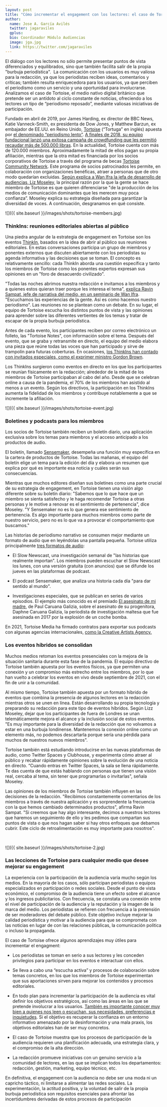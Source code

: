 ```yaml
---
layout: post
title: "Cómo incrementar el engagement con los lectores: el caso de Tortoise"
author:
  name: Jose A. García Avilés
  twitter: jagaraviles
  gplus:  
  bio: Coordinador Módulo Audiencias
  image: jga.jpg
  link: https://twitter.com/jagaraviles
---
```

El diálogo con los lectores no sólo permite presentar puntos de vista diferenciados y equilibrados, sino que también facilita salir de la propia "burbuja periodística".  La comunicación con los usuarios es muy valiosa para la redacción, ya que los periodistas reciben ideas, comentarios y críticas; también resulta enriquecedora para los usuarios, ya que perciben el periodismo como un servicio y una oportunidad para involucrarse. Analizamos el caso de Tortoise, el medio nativo digital británico que pretende ser un antídoto al ciclo constante de noticias, ofreciendo a los lectores un tipo de “periodismo reposado”, mediante valiosas iniciativas de participación.

Fundado en abril de 2019, por James Harding, ex director de BBC News, Katie Vanneck-Smith, ex presidenta de Dow Jones, y Matthew Barzun, ex embajador de EE.UU. en Reino Unido, [Tortoise](https://www.tortoisemedia.com/) (“Tortuga” en inglés) apuesta por [el denominado “periodismo lento”](https://mip.umh.es/blog/2021/02/23/papel-estaba-muerto-la-expansio-n-tranquila-del-periodismo-lento/). [A finales de 2018, su equipo fundacional lanzó una exitosa campaña de crowdfunding que les permitió recaudar más de 500.000 libras](https://engagedjournalism.com/resources/tortoise-media-crowdfunding-thinkins-slow-news-james-harding-inclusive). En la actualidad, Tortoise cuenta con más de 120.000 miembros. Aproximadamente la mitad de ellos pagan su propia afiliación, mientras que la otra mitad es financiada por los socios corporativos de Tortoise a través del programa de becas [Tortoise Community Network](https://www.tortoisemedia.com/community-network/). Este programa de socios patrocinados les permite, en colaboración con organizaciones benéficas, atraer a personas que de otro modo quedarían excluidas. [Según explica a Wan Ifra la jefa de desarrollo de audiencias, Liz Moseley](https://wan-ifra.org/2021/07/how-tortoise-is-building-an-engaged-community-using-events-and-audio/), la principal razón por la que la gente se hace miembro de Tortoise es que quieren diferenciarse "de la producción de los medios de comunicación dominantes que les merecen muy poca confianza”. Moseley explica su estrategia diseñada para garantizar la diversidad de voces. A continuación, desgranamos en qué consiste.

![]({{ site.baseurl }}/images/shots/tortoise-members.jpg)

### **ThinkIns: reuniones editoriales abiertas al público**

Una piedra angular de la estrategia de engagement en Tortoise son los eventos [ThinkIn](https://www.tortoisemedia.com/thinkin/digital-thinkin-weekly-open-news-meeting-20/), basados en la idea de abrir al público sus reuniones editoriales. En estas conversaciones participa un grupo de miembros y ponentes externos que discuten abiertamente con los periodistas su agenda informativa y las decisiones que se toman. El concepto es relativamente sencillo: cada ThinkIn aborda una cuestión específica y tanto los miembros de Tortoise como los ponentes expertos expresan sus opiniones en un "foro de desacuerdo civilizado".

"Todas las noches abrimos nuestra redacción e invitamos a los miembros y a quienes estos quieran traer porque les interesa el tema", [explica Ravin Sampat, jefe de narrativa del medio, en un seminario de Wan Ifra](https://wan-ifra.org/2019/11/how-slow-news-outlet-tortoise-is-taking-audience-engagement-to-the-next-level/). "Escuchamos las experiencias de la gente. Así es como hacemos nuestro periodismo". Las reuniones no se plantean como un debate. En su lugar, el equipo de Tortoise escucha los distintos puntos de vista y las opiniones para aprender sobre las diferentes vertientes de los temas y tratar de escapar de la propia burbuja periodística.

Antes de cada evento, los participantes reciben por correo electrónico un folleto, las "Tortoise Notes", con información sobre el tema. Después del evento, que se graba y retransmite en directo, el equipo del medio elabora una pieza que reúne todas las voces que han participado y sirve de trampolín para futuras coberturas. En ocasiones, [los ThinkIns han contado con invitados especiales, como el exprimer ministro Gordon Brown](https://www.tortoisemedia.com/thinkin/a-thinkin-with-gordon-brown/).

Los ThinkIns surgieron como eventos en directo en los que los participantes se reunían físicamente en la redacción; alrededor de la mitad de los miembros de Tortoise participaban al cabo del año. Desde que se celebran online a causa de la pandemia, el 70% de los miembros han asistido al menos a un evento. Según los directivos, la participación en los ThinkIns aumenta la fidelidad de los miembros y contribuye notablemente a que se incremente la afiliación.

![]({{ site.baseurl }}/images/shots/tortoise-event.jpg)

### **Boletines y podcasts para los miembros**

Los socios de Tortoise también reciben un boletín diario, una aplicación exclusiva sobre los temas para miembros y el acceso anticipado a los productos de audio.

El boletín, llamado [Sensemaker](https://www.tortoisemedia.com/sensemaker/), desempeña una función muy específica en la cartera de productos de Tortoise. Todas las mañanas, el equipo del boletín elige un tema para la edición del día y elabora un resumen que explica por qué es importante esa noticia y cuáles serán sus consecuencias.

Mientras que muchos editores diseñan sus boletines como una parte crucial de su estrategia de engagement, en Tortoise tienen una visión algo diferente sobre su boletín diario: "Sabemos que lo que hace que un miembro se sienta satisfecho y le haga recomendar Tortoise a otras personas y le motive a renovar es el sentimiento de pertenencia", dice Moseley. "Y Sensemaker no es lo que genera ese sentimiento de pertenencia. Es algo importante para muchos miembros como parte de nuestro servicio, pero no es lo que va a provocar el comportamiento que buscamos."

Las historias de periodismo narrativo se consumen mejor mediante un formato de audio que en leyéndolas una pantalla pequeña. Tortoise utiliza principalmente [tres formatos de audio](https://www.tortoisemedia.com/listen/):

- El Slow Newscast, una investigación semanal de "las historias que realmente importan". Los miembros pueden escuchar el Slow Newscast los lunes, con una versión gratuita (con anuncios) que se difunde los jueves en las plataformas de podcast.

- El podcast Sensemaker, que analiza una historia cada día "para dar sentido al mundo".

- Investigaciones especiales, que se publican en series de varios episodios. El ejemplo más conocido es el premiado [El asesinato de mi madre](https://www.tortoisemedia.com/audio/my-mothers-murder/), de Paul Caruana Galizia, sobre el asesinato de su progenitora, Daphne Caruana Galizia, la periodista de investigación maltesa que fue asesinada en 2017 por la explosión de un coche bomba.

En 2021, Tortoise Media ha firmado contratos para exportar sus podcasts con algunas agencias internacionales, [como la Creative Artists Agency.](https://variety.com/2021/biz/news/caa-signs-tortoise-media-podcasts-1235004417/)

### **Los eventos híbridos se consolidan**

Muchos medios retoman los eventos presenciales con la mejora de la situación sanitaria durante esta fase de la pandemia. El equipo directivo de Tortoise también apuesta por los eventos físicos, ya que permiten una conexión y un compromiso más estrecho entre los miembros, por lo que han vuelto a celebrar los eventos en vivo desde septiembre de 2021, con el fin de unir a la comunidad.

Al mismo tiempo, Tortoise también apuesta por un formato híbrido de eventos que combina la presencia de algunos lectores en la redacción mientras otros se unen en línea. Están desarrollando su propia tecnología y preparando su redacción para este tipo de eventos híbridos. Según Lizz Moseley, dejar que los participantes de fuera de Londres se unan telemáticamente mejora el alcance y la inclusión social de estos eventos. "Es muy importante para la diversidad de la redacción que no volvamos a estar en una burbuja londinense. Mantenemos la conexión online como un elemento más, no podemos descartarla porque sería una pérdida para muchos de nuestros nuevos miembros".

Tortoise también está estudiando introducirse en las nuevas plataformas de audio, como Twitter Spaces y Clubhouse, y experimenta cómo atraer al público y recabar rápidamente opiniones sobre la evolución de una noticia en directo. “Cuando entras en Twitter Spaces, la sala se llena rápidamente. Te das cuenta de que estás hablando con personas que tienen una visión real, cercaba al tema, sin tener que programarlas o invitarlas", señala Moseley.

Las opiniones de los miembros de Tortoise también influyen en las decisiones de la redacción. "Recibimos constantemente comentarios de los miembros a través de nuestra aplicación y es sorprendente la frecuencia con la que hemos cambiado determinados productos", afirma Ravin Sampat. "Si creemos que hay algo interesante, decimos a nuestros lectores que haremos un seguimiento de ello y les pedimos que compartan sus puntos de vista o que nos hagan saber si hay otros enfoques que debamos cubrir. Este ciclo de retroalimentación es muy importante para nosotros".

 

![]({{ site.baseurl }}/images/shots/tortoise-2.jpg)

### **Las lecciones de Tortoise para cualquier medio que desee mejorar su engagement**

La experiencia con la participación de la audiencia varía mucho según los medios. En la mayoría de los casos, sólo participan periodistas o equipos especializados en participación o redes sociales. Desde el punto de vista económico, el compromiso de la audiencia tiene un efecto sobre el alcance y los ingresos publicitarios. Con frecuencia, se constata una conexión entre el nivel de participación de la audiencia y la reputación y la imagen de la marca del medio. Los periodistas se refieren con frecuencia a la pretensión de ser moderadores del debate público. Este objetivo incluye mejorar la calidad periodística y motivar a la audiencia para que se comprometa con las noticias en lugar de con las relaciones públicas, la comunicación política o incluso la propaganda.

El caso de Tortoise ofrece algunos aprendizajes muy útiles para incrementar el engagment:

- Los periodistas se toman en serio a sus lectores y les conceden privilegios para participar en los eventos e interactuar con ellos.

- Se lleva a cabo una “escucha activa” y procesos de colaboración sobre temas concretos, en los que los miembros de Tortoise experimentan que sus aportaciones sirven para mejorar los contenidos y procesos editoriales.

- En todo plan para incrementar la participación de la audiencia es vital definir los objetivos estratégicos, así como las áreas en las que se pretende involucrar a los usuarios. [También es importante conocer muy bien a quienes nos leen o escuchan, sus necesidades, preferencias e inquietudes](https://mip.umh.es/blog/2020/02/20/audiencia-innovadoras-experiencias-noruega-uruguay/). Si el objetivo es recuperar la confianza en un entorno informativo amenazado por la desinformación y una mala praxis, los objetivos editoriales han de ser muy concretos.

- El caso de Tortoise muestra que los procesos de participación de la audiencia requieren una planificación adecuada, una estrategia clara, y el compromiso de la alta dirección.

- La redacción promueve iniciativas con un genuino servicio a la comunidad de lectores, en las que se implican todos los departamentos: redacción, gestión, marketing, equipo técnico, etc.

En definitiva, el engagement con la audiencia no debe ser una moda ni un capricho táctico, ni limitarse a alimentar las redes sociales. La experimentación, la actitud positiva, y la voluntad de salir de la propia burbuja periodística son requisitos esenciales para afrontar las incertidumbres derivadas de estos procesos de participación

